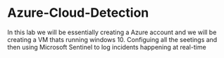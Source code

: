 # Azure-Cloud-Detection
In this lab we will be essentially creating a Azure account and we will be creating a VM thats running windows 10. Configuing all the seetings and then using Microsoft Sentinel to log incidents happening at real-time
